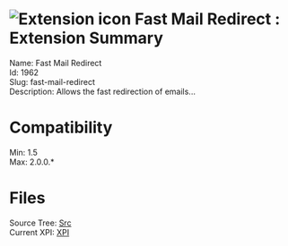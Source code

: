 # ![Extension icon](https://addons.thunderbird.net/static/img/addon-icons/default-64.png) Fast Mail Redirect : Extension Summary

Name: Fast Mail Redirect  
Id: 1962  
Slug: fast-mail-redirect  
Description: Allows the fast redirection of emails...
  

# Compatibility
Min: 1.5  
Max: 2.0.0.*  

# Files

Source Tree: [Src](C:/Dev/Thunderbird/ThunderKdB/xall/xOther/1962-fast-mail-redirect/src)  
Current XPI: [XPI](C:/Dev/Thunderbird/ThunderKdB/xall/xOther/1962-fast-mail-redirect/xpi)  



